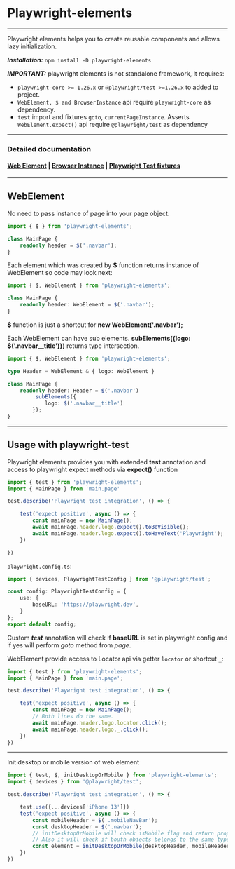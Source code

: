 # Playwright-elements
___
Playwright elements helps you to create reusable components and allows lazy initialization.

***Installation:*** `npm install -D playwright-elements`

***IMPORTANT:*** playwright elements is not standalone framework, it requires:
- `playwright-core >= 1.26.x` or `@playwright/test >=1.26.x` to added to project.
- `WebElement, $ and BrowserInstance` api require `playwright-core` as dependency. 
- `test` import and fixtures `goto`, `currentPageInstance`. Asserts `WebElement.expect()` api require `@playwright/test` as dependency

___
### Detailed documentation
#### [Web Element](/docs/web.element.md) | [Browser Instance](/docs/browser.instance.md) | [Playwright Test fixtures](/docs/playwright.test.fixtures.md)
___
## WebElement 

No need to pass instance of page into your page object. 
```ts
import { $ } from 'playwright-elements';

class MainPage {
    readonly header = $('.navbar');
}
```
Each element which was created by **$** function returns instance of WebElement so code may look next:
```ts
import { $, WebElement } from 'playwright-elements';

class MainPage {
    readonly header: WebElement = $('.navbar');
}
```
**$** function is just a shortcut for **new WebElement('.navbar');**


Each WebElement can have sub elements. 
**subElements({logo: $('.navbar__title')})** returns type intersection.
```ts
import { $, WebElement } from 'playwright-elements';

type Header = WebElement & { logo: WebElement }

class MainPage {
    readonly header: Header = $('.navbar')
        .subElements({
            logo: $('.navbar__title')
        });
}
```

___
## Usage with playwright-test

Playwright elements provides you with extended **test** annotation 
and access to playwright expect methods via **expect()** function
```ts
import { test } from 'playwright-elements';
import { MainPage } from 'main.page'

test.describe('Playwright test integration', () => {

    test('expect positive', async () => {
        const mainPage = new MainPage();
        await mainPage.header.logo.expect().toBeVisible();
        await mainPage.header.logo.expect().toHaveText('Playwright');
    })

})
```
`playwright.config.ts`:
```ts
import { devices, PlaywrightTestConfig } from '@playwright/test';

const config: PlaywrightTestConfig = {
    use: {
        baseURL: 'https://playwright.dev',
    }
};
export default config;
```
Custom ***test*** annotation will check if **baseURL** is set in playwright config 
and if yes will perform *goto* method from *page*.

WebElement provide access to Locator api via getter `locator` or shortcut `_`:

```ts
import { test } from 'playwright-elements';
import { MainPage } from 'main.page';

test.describe('Playwright test integration', () => {

    test('expect positive', async () => {
        const mainPage = new MainPage();
        // Both lines do the same.
        await mainPage.header.logo.locator.click(); 
        await mainPage.header.logo._.click();
    })
})
```
___
Init desktop or mobile version of web element

```ts
import { test, $, initDesktopOrMobile } from 'playwright-elements';
import { devices } from '@playwright/test';

test.describe('Playwright test integration', () => {

    test.use({...devices['iPhone 13']})
    test('expect positive', async () => {
        const mobileHeader = $('.mobileNavBar');
        const desktopHeader = $('.navbar');
        // initDesktopOrMobile will check isMobile flag and return proper element
        // Also it will check if bouth objects belongs to the same type or interface  
        const element = initDesktopOrMobile(desktopHeader, mobileHeader);
    })
})
```
